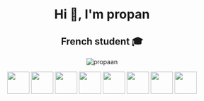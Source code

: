 <h1 align="center">Hi 👋, I'm propan</h1>
<h2 align="center">French student 🎓</h2>
<p align="center">
<img align="center" src="https://github-readme-stats.vercel.app/api?username=propaan&show_icons=true&locale=en" alt="propaan" />
</p>
<p align="center">
</p>

<p align="center">
  <img height="50px" src="https://github.com/yurijserrano/Github-Profile-Readme-Logos/blob/master/programming%20languages/c.svg">
  <img height="50px" src="https://github.com/yurijserrano/Github-Profile-Readme-Logos/blob/master/programming%20languages/c%2B%2B.svg">
  <img height="50px" src="https://github.com/yurijserrano/Github-Profile-Readme-Logos/blob/master/programming%20languages/java.svg">
  <img height="50px" src="https://github.com/yurijserrano/Github-Profile-Readme-Logos/blob/master/programming%20languages/python.svg">
  
  <img height="50px" src="https://github.com/yurijserrano/Github-Profile-Readme-Logos/blob/master/others/html.svg">
  <img height="50px" src="https://github.com/yurijserrano/Github-Profile-Readme-Logos/blob/master/others/css.svg">
  <img height="50px" src="https://github.com/yurijserrano/Github-Profile-Readme-Logos/blob/master/programming%20languages/javascript.svg">
  
  <img height="50px" src="https://github.com/yurijserrano/Github-Profile-Readme-Logos/blob/master/frameworks/react.svg">

</p>

